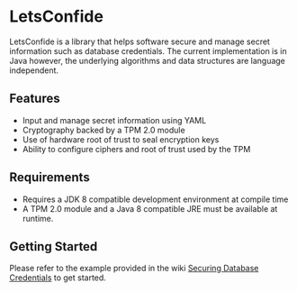# LetsConfide 
LetsConfide is a library that helps software secure and manage secret information such as database credentials. 
The current implementation is in Java however, the underlying algorithms and data structures are language independent.  

## Features
* Input and manage secret information using YAML 
* Cryptography backed by a TPM 2.0 module
* Use of hardware root of trust to seal encryption keys
* Ability to configure ciphers and root of trust used by the TPM 

## Requirements
* Requires a JDK 8 compatible development environment at compile time  
* A TPM 2.0 module and a Java 8 compatible JRE must be available at runtime. 

## Getting Started 
Please refer to the example provided in the wiki [Securing Database Credentials](../../wiki/Overview-of-Operation#example-securing-database-credentials) to get started. 
